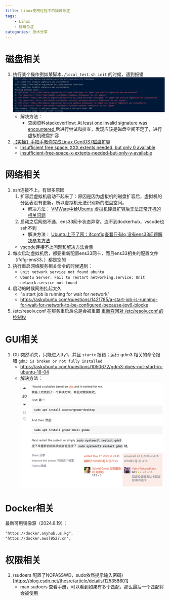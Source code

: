 ```yaml
---
title: Linux使用过程中的疑难杂症
tags: 
    - Linux
    - 疑难杂症
categories: 技术分享
---
```

# 磁盘相关
1. 执行某个操作例如某脚本`./local_test.sh init` 的时候，遇到报错
    ![alt text](../image/image-329.png)
    - 解决方法：
        - 查阅资料[stackoverflow: At least one invalid signature was encountered
](https://stackoverflow.com/questions/62473932/at-least-one-invalid-signature-was-encountered)后进行尝试和排查，发现应该是磁盘空间不足了，进行虚拟机磁盘扩容
2. [【实操】手把手教你完成Linux CentOS7磁盘扩容](https://blog.csdn.net/hualinger/article/details/121553556)
    - [Insufficient free space: XXX extents needed, but only 0 available](https://askubuntu.com/questions/1111887/insufficient-free-space-xxx-extents-needed-but-only-0-available#:~:text=by%20run%20that%20command%20you%20try%20to%20re-use)
    - [insufficient-free-space-x-extents-needed-but-only-y-available](https://serverfault.com/questions/733407/insufficient-free-space-x-extents-needed-but-only-y-available)
# 网络相关
1. ssh连接不上，有很多原因
    1. 扩容后虚拟机启动不起来了：原因是因为虚拟机的磁盘扩容后，虚拟机的分区表没有更新，所以虚拟机无法识别新的磁盘空间。
        - 解决方法：
    [VMWare中给Ubuntu 虚拟机硬盘扩容后无法正常开机的相关问题](https://blog.csdn.net/Alan_Walker688/article/details/131889313)
    2. 启动之后网络不通，ens33网卡状态异常。连不到dockerhub，vscode也ssh不到
        - 解决方法：
    [Ubuntu上不了网：ifconfig查看只有lo,没有ens33问题解决参考方法](https://blog.csdn.net/qq_41969790/article/details/103222251)
    - [vscode连接不上问题和解决方法合集](https://blog.csdn.net/White_lies/article/details/124093530)
2. 每次启动虚拟机后，都要重新配置ens33网卡，而且ens33相关的配置文件（ifcfg-ens33、）都是空的
3. 执行重启网络服务相关命令的时候遇到：
    - `unit network service not found ubuntu`
    - `Ubuntu Server: Fail to restart networking.service: Unit network.service not found`
4. 启动的时候网络挂起太久
    - "a start job is running for wait for network"
    - https://askubuntu.com/questions/1421785/a-start-job-is-running-for-wait-for-network-to-be-configured-because-ipv6-blocke
5. /etc/resolv.conf 在服务重启后总是会被重置
[重新夺回对 /etc/resolv.conf 的控制权](https://icloudnative.io/posts/resolvconf-tutorial/#2-networkmanager)
# GUI相关
1. GUI突然消失，只能进入tty1，并且 `startx` 报错；运行 gdm3 相关的命令报错 `gdm3 is broken or not fully installed`
    - https://askubuntu.com/questions/1050672/gdm3-does-not-start-in-ubuntu-18-04
    - 解决方法：![alt text](../image/image-371.png)

# Docker相关
最新可用镜像源（2024.8.19）：
```
"https://docker.anyhub.us.kg",
"https://docker.awsl9527.cn",
```
# 权限相关
1. (sudoers 配置了NOPASSWD，sudo依然提示输入密码)[https://blog.csdn.net/thesre/article/details/125358601]
    - man sudoers 查看手册，可以看到如果有多个匹配，那么最后一个匹配将会被使用